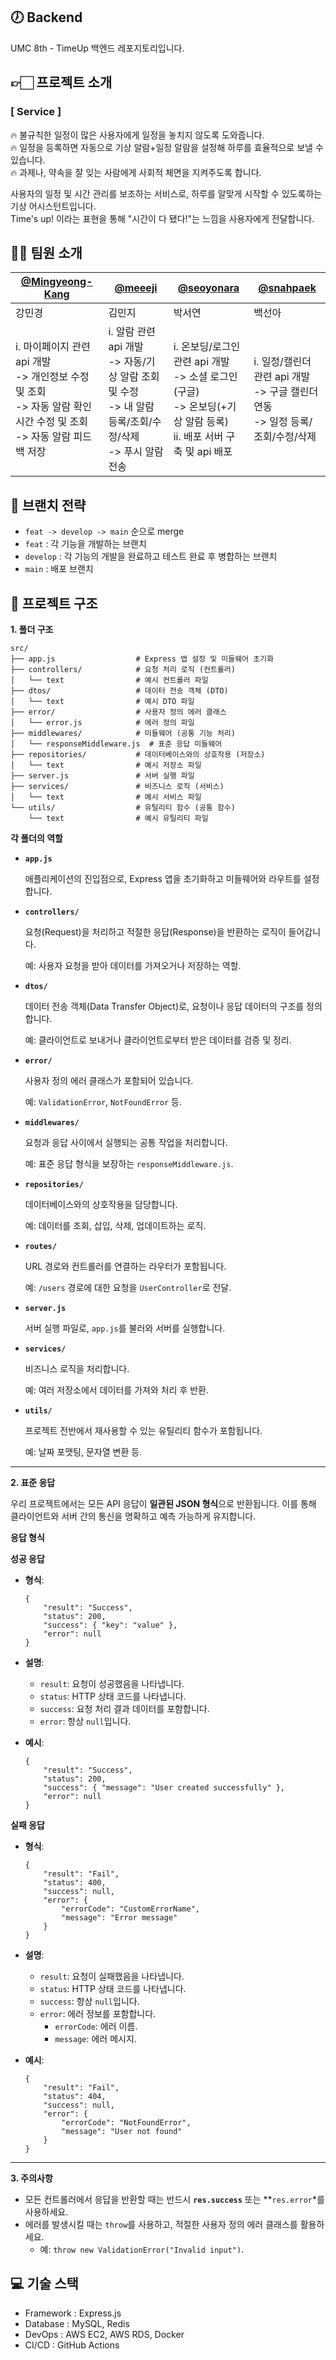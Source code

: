 ## 🕖 Backend  
UMC 8th - TimeUp 백엔드 레포지토리입니다.  
  
## 👉🏻 프로젝트 소개  
### [ Service ]  

🔥 불규칙한 일정이 많은 사용자에게 일정을 놓치지 않도록 도와줍니다.  
🔥 일정을 등록하면 자동으로 기상 알람+일정 알람을 설정해 하루를 효율적으로 보낼 수 있습니다.  
🔥 과제나, 약속을 잘 잊는 사람에게 사회적 체면을 지켜주도록 합니다.  


사용자의 일정 및 시간 관리를 보조하는 서비스로, 하루를 알맞게 시작할 수 있도록하는 기상 어시스턴트입니다.  
Time's up! 이라는 표현을 통해 "시간이 다 됐다!"는 느낌을 사용자에게 전달합니다.  
  
## 👩‍💻 팀원 소개  

| [@Mingyeong-Kang](https://github.com/Mingyeong-Kang) | [@meeeji](https://github.com/meeeji) | [@seoyonara](https://github.com/seoyonara) | [@snahpaek](https://github.com/snahpack) |
| --- | --- | --- | --- |
| 강민경 | 김민지 | 박서연 | 백선아 |
| i. 마이페이지 관련 api 개발  <br> -> 개인정보 수정 및 조회  <br> -> 자동 알람 확인 시간 수정 및 조회  <br>  -> 자동 알람 피드백 저장  | i. 알람 관련 api 개발  <br> -> 자동/기상 알람 조회 및 수정  <br> -> 내 알람 등록/조회/수정/삭제  <br>  -> 푸시 알람 전송 | i. 온보딩/로그인 관련 api 개발  <br>  -> 소셜 로그인(구글)  <br>  -> 온보딩(+기상 알람 등록)  <br> ii. 배포 서버 구축 및 api 배포 | i. 일정/캘린더 관련 api 개발  <br>  -> 구글 캘린더 연동  <br>  -> 일정 등록/조회/수정/삭제  |  
 
## 🔧 브랜치 전략  
- `feat -> develop -> main` 순으로 merge  
- `feat` : 각 기능을 개발하는 브랜치  
- `develop` : 각 기능의 개발을 완료하고 테스트 완료 후 병합하는 브랜치  
- `main` : 배포 브랜치  

## 📂 프로젝트 구조  
**1. 폴더 구조**

```
src/
├── app.js                  # Express 앱 설정 및 미들웨어 초기화
├── controllers/            # 요청 처리 로직 (컨트롤러)
│   └── text                # 예시 컨트롤러 파일
├── dtos/                   # 데이터 전송 객체 (DTO)
│   └── text                # 예시 DTO 파일
├── error/                  # 사용자 정의 에러 클래스
│   └── error.js            # 에러 정의 파일
├── middlewares/            # 미들웨어 (공통 기능 처리)
│   └── responseMiddleware.js  # 표준 응답 미들웨어
├── repositories/           # 데이터베이스와의 상호작용 (저장소)
│   └── text                # 예시 저장소 파일
├── server.js               # 서버 실행 파일
├── services/               # 비즈니스 로직 (서비스)
│   └── text                # 예시 서비스 파일
└── utils/                  # 유틸리티 함수 (공통 함수)
    └── text                # 예시 유틸리티 파일

```

**각 폴더의 역할**

- **`app.js`**
    
    애플리케이션의 진입점으로, Express 앱을 초기화하고 미들웨어와 라우트를 설정합니다.
    
- **`controllers/`**
    
    요청(Request)을 처리하고 적절한 응답(Response)을 반환하는 로직이 들어갑니다.
    
    예: 사용자 요청을 받아 데이터를 가져오거나 저장하는 역할.
    
- **`dtos/`**
    
    데이터 전송 객체(Data Transfer Object)로, 요청이나 응답 데이터의 구조를 정의합니다.
    
    예: 클라이언트로 보내거나 클라이언트로부터 받은 데이터를 검증 및 정리.
    
- **`error/`**
    
    사용자 정의 에러 클래스가 포함되어 있습니다.
    
    예: `ValidationError`, `NotFoundError` 등.
    
- **`middlewares/`**
    
    요청과 응답 사이에서 실행되는 공통 작업을 처리합니다.
    
    예: 표준 응답 형식을 보장하는 `responseMiddleware.js`.
    
- **`repositories/`**
    
    데이터베이스와의 상호작용을 담당합니다.
    
    예: 데이터를 조회, 삽입, 삭제, 업데이트하는 로직.
    
- **`routes/`**
    
    URL 경로와 컨트롤러를 연결하는 라우터가 포함됩니다.
    
    예: `/users` 경로에 대한 요청을 `UserController`로 전달.
    
- **`server.js`**
    
    서버 실행 파일로, `app.js`를 불러와 서버를 실행합니다.
    
- **`services/`**
    
    비즈니스 로직을 처리합니다.
    
    예: 여러 저장소에서 데이터를 가져와 처리 후 반환.
    
- **`utils/`**
    
    프로젝트 전반에서 재사용할 수 있는 유틸리티 함수가 포함됩니다.
    
    예: 날짜 포맷팅, 문자열 변환 등.
    

---

**2. 표준 응답**

우리 프로젝트에서는 모든 API 응답이 **일관된 JSON 형식**으로 반환됩니다. 이를 통해 클라이언트와 서버 간의 통신을 명확하고 예측 가능하게 유지합니다.

**응답 형식**

**성공 응답**

- **형식**:
    
    ```
    {
    	"result": "Success",
    	"status": 200,
    	"success": { "key": "value" },
    	"error": null
    }
    ```
    
- **설명**:
    - `result`: 요청이 성공했음을 나타냅니다.
    - `status`: HTTP 상태 코드를 나타냅니다.
    - `success`: 요청 처리 결과 데이터를 포함합니다.
    - `error`: 항상 `null`입니다.
- **예시**:
    
    ```
    {
    	"result": "Success",
    	"status": 200,
    	"success": { "message": "User created successfully" },
    	"error": null
    }
    ```
    

**실패 응답**

- **형식**:
    
    ```
    {
    	"result": "Fail",
    	"status": 400,
    	"success": null,
    	"error": {
    		"errorCode": "CustomErrorName",
    		"message": "Error message"
    	}
    }
    ```
    
- **설명**:
    - `result`: 요청이 실패했음을 나타냅니다.
    - `status`: HTTP 상태 코드를 나타냅니다.
    - `success`: 항상 `null`입니다.
    - `error`: 에러 정보를 포함합니다.
        - `errorCode`: 에러 이름.
        - `message`: 에러 메시지.
- **예시**:
    
    ```
    {
    	"result": "Fail",
    	"status": 404,
    	"success": null,
    	"error": {
    		"errorCode": "NotFoundError",
    		"message": "User not found"
    	}
    }
    ```
    

---

**3. 주의사항**

- 모든 컨트롤러에서 응답을 반환할 때는 반드시 **`res.success`** 또는 **`res.error`*를 사용하세요.
- 에러를 발생시킬 때는 `throw`를 사용하고, 적절한 사용자 정의 에러 클래스를 활용하세요.
    - 예: `throw new ValidationError("Invalid input")`.

## 💻 기술 스택  
- Framework : Express.js  
- Database : MySQL,  Redis  
- DevOps : AWS EC2, AWS RDS, Docker  
- CI/CD : GitHub Actions  
